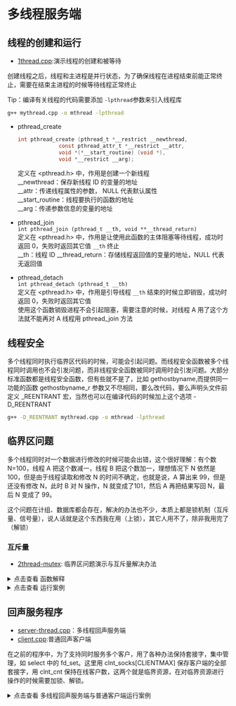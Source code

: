 # 多线程服务端

## 线程的创建和运行
- [1thread.cpp](1thread.cpp):演示线程的创建和被等待

创建线程之后，线程和主进程是并行状态，为了确保线程在进程结束前能正常终止，需要在结束主进程的时候等待线程正常终止


Tip：编译有关线程的代码需要添加 `-lpthread`参数来引入线程库  
```bash
g++ mythread.cpp -o mthread -lpthread
```

- pthread_create  
  ```c
  int pthread_create (pthread_t *__restrict __newthread,
			   const pthread_attr_t *__restrict __attr,
			   void *(*__start_routine) (void *),
			   void *__restrict __arg);
  ```
  定义在 <pthread.h> 中，作用是创建一个新线程  
  __newthread：保存新线程 ID 的变量的地址  
  __attr：传递线程属性的参数， NULL 代表默认属性  
  __start_routine：线程要执行的函数的地址  
  __arg：传递参数信息的变量的地址  

- pthread_join  
  `int pthread_join (pthread_t __th, void **__thread_return)`  
  定义在 <pthread.h> 中，作用是让使用此函数的主体阻塞等待线程，成功时返回 0，失败时返回其它值 
  `__th` 终止  
  __th：线程 ID 
  __thread_return：存储线程返回值的变量的地址，NULL 代表无返回值    


- pthread_detach  
  `int pthread_detach (pthread_t __th)`  
  定义在 <pthread.h> 中，作用是引导线程 `__th` 结束的时候立即销毁，成功时返回 0，失败时返回其它值   
  使用这个函数销毁进程不会引起阻塞，需要注意的时候，对线程 A 用了这个方法就不能再对 A 线程用 pthread_join 方法  

## 线程安全
多个线程同时执行临界区代码的时候，可能会引起问题。而线程安全函数被多个线程同时调用也不会引发问题，而非线程安全函数被同时调用时会引发问题。大部分标准函数都是线程安全函数，但有些就不是了，比如 gethostbyname,而提供同一功能的函数 gethostbyname_r 参数又不尽相同，要么改代码，要么声明头文件前定义 _REENTRANT 宏，当然也可以在编译代码的时候加上这个选项 -D_REENTRANT  
```bash
g++ -D_REENTRANT mythread.cpp -o mthread -lpthread
```

## 临界区问题
多个线程同时对一个数据进行修改的时候可能会出错，这个很好理解：有个数 N=100，线程 A 把这个数减一，线程 B 把这个数加一，理想情况下 N 依然是 100，但是由于线程读取和修改 N 的时间不确定，也就是说，A 算出来 99，但是还没有修改 N，此时 B 对 N 操作，N 就变成了101，然后 A 再把结果写回 N，最后 N 变成了 99。

这个问题在计组、数据库都会存在，解决的办法也不少，本质上都是锁机制（互斥量、信号量），说人话就是这个东西我在用（上锁），其它人用不了，除非我用完了（解锁）

### 互斥量
- [2thread-mutex](2thread-mutex.cpp): 临界区问题演示与互斥量解决办法  

<details>
<summary>点击查看 函数解释 </summary>

- pthread_mutex_init  
  `int pthread_mutex_init (pthread_mutex_t *__mutex,			       const pthread_mutexattr_t *__mutexattr)`  
  定义在 <pthread.h> 中，作用是建立互斥量保存到 __mutex 中。成功时返回 0  
  __mutex：保存互斥量的变量的地址，为此需要先建立一个互斥量 `pthread_mutex_t mutex；`  
  __mutexattr：互斥量属性，没有特别需要就填 NULL

- pthread_mutex_destroy  
  `int pthread_mutex_destroy (pthread_mutex_t *__mutex)`  
  定义在 <pthread.h> 中，作用是销毁 __mutex 中的互斥量。成功时返回 0  

- pthread_mutex_lock  
  `int pthread_mutex_lock (pthread_mutex_t *__mutex)`  
  定义在 <pthread.h> 中，作用给互斥量加锁，如果已经被加锁，则会等待对方解锁。成功时返回 0  
  加锁用完之后一定要记得解锁，不然当别的线程再次加锁就会发生死锁现象，大家都在阻塞等待解锁  

- pthread_mutex_unlock  
  `int pthread_mutex_unlock (pthread_mutex_t *__mutex)`  
  定义在 <pthread.h> 中，作用给互斥量解锁。成功时返回 0    
</details>

<details>
<summary>点击查看 运行案例 </summary>

加 5000 是为了使结果明显，改大更明显。代码中的临界区是 `num += 1;` 和 `num -= 1;`，代码中不是在临界区两边加锁、解锁 而是在 for 循环外面这么做，是因为可以减少加锁、解锁的次数。

```bash
# 编译
$ make

# 对临界资源不加以控制的情况，结果不稳定、很大可能不正确
$ ./2thread-mutex 
The num : 0
The num : 1921

$ ./2thread-mutex 
The num : 0
The num : -5162

# 取消代码中的代码注释（第 8、14、18、24、28、37、65 行），再次编译，结果正确
$ make

$ ./2thread-mutex 
The num : 0
The num : 0
```
</details>

## 回声服务程序
- [server-thread.cpp](server-thread.cpp)：多线程回声服务端  
- [client.cpp](client.cpp):普通回声客户端  

在之前的程序中，为了支持同时服务多个客户，用了各种办法保持套接字，集中管理，如 select 中的 fd_set。这里用 clnt_socks[CLIENTMAX] 保存客户端的全部套接字，用 clnt_cnt 保持在线客户数，这两个就是临界资源，在对临界资源进行操作的时候需要加锁、解锁。

<details>
<summary>点击查看 多线程回声服务端与普通客户端运行案例 </summary>

演示结果表明，支持多个客户端同时在线，互不影响。但是很奇怪的是不是每次客户端掉线都会提示说客户掉线了  
```bash
$ make cs

$ ./server-thread 
Waiting for connecting
New client：4 , IP 127.0.0.1 , Port 35200
New client：5 , IP 127.0.0.1 , Port 35202
New client：6 , IP 127.0.0.1 , Port 35204
4 : c4
5 : c5
6 : c6
6 : c66
5 : c55
4 : c44
Client 4 disconnect

# 下面是三个并行的客户端
$ ./client 
Input: c4
Recv 1025 bytes: c4. From IP 127.0.0.1 , Port 8080
Input: c44
Recv 1025 bytes: c44. From IP 127.0.0.1 , Port 8080
Input: \q
Log: Output close
Client close

$ ./client 
Input: c5
Recv 1025 bytes: c5. From IP 127.0.0.1 , Port 8080
Input: c55
Recv 1025 bytes: c55. From IP 127.0.0.1 , Port 8080
Input: \q
Log: Output close
Client close

$ ./client 
Input: c6
Recv 1025 bytes: c6. From IP 127.0.0.1 , Port 8080
Input: c66
Recv 1025 bytes: c66. From IP 127.0.0.1 , Port 8080
Input: \q
Log: Output close
Client close
```
</details>